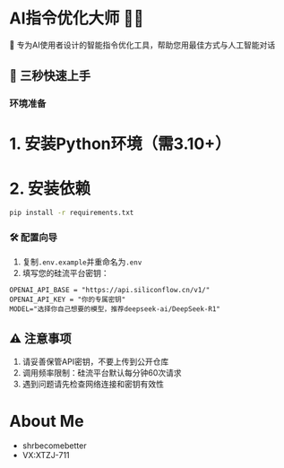 # AI指令优化大师 🤖✨

🌟 专为AI使用者设计的智能指令优化工具，帮助您用最佳方式与人工智能对话

## 🚀 三秒快速上手
### 环境准备

# 1. 安装Python环境（需3.10+）

# 2. 安装依赖
```bash
pip install -r requirements.txt
```

### 🛠️ 配置向导
1. 复制`.env.example`并重命名为`.env`
2. 填写您的硅流平台密钥：
```env:.env
OPENAI_API_BASE = "https://api.siliconflow.cn/v1/"
OPENAI_API_KEY = "你的专属密钥"
MODEL="选择你自己想要的模型，推荐deepseek-ai/DeepSeek-R1"
```


## ⚠️ 注意事项
1. 请妥善保管API密钥，不要上传到公开仓库
2. 调用频率限制：硅流平台默认每分钟60次请求
3. 遇到问题请先检查网络连接和密钥有效性

# About Me
- shrbecomebetter
- VX:XTZJ-711

